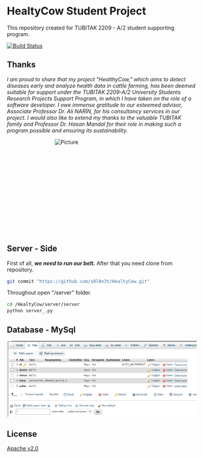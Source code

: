# HealtyCow Student Project
This repository created for TUBITAK 2209 - A/2 student supporting program.

 [![Build Status](https://static.licdn.com/aero-v1/sc/h/aahlc8ivbnmk0t3eyz8as5gvr)](https://www.linkedin.com/in/furkan-tokgoz/) 

## Thanks
*I am proud to share that my project "HealthyCow," which aims to detect diseases early and analyze health data in cattle farming, has been deemed suitable for support under the TUBITAK 2209-A/2 University Students Research Projects Support Program, in which I have taken on the role of a software developer.
I owe immense gratitude to our esteemed advisor, Associate Professor Dr. Ali NARİN, for his consultancy services in our project.
I would also like to extend my thanks to the valuable TUBITAK family and Professor Dr. Hasan Mandal for their role in making such a program possible and ensuring its sustainability.*

<img src="https://tubitak.gov.tr/sites/default/files/2023-08/logo.svg" 
        alt="Picture" 
        width="250" 
        height="250" 
        style="display: block; margin: 0 auto" />





## Server - Side

First of all, ***we need to run our belt.*** After that you need clone from repository.

```bash
git commit "https://github.com/s0l0n3t/HealtyCow.git"
```

Throughout open "/server" folder.

```bash
cd /HealtyCow/server/server
python server_.py
```

## Database - MySql

![github](/database_set.png)

## License

[Apache v2.0](https://choosealicense.com/licenses/apache-2.0/)